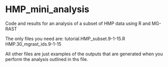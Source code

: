 # HMP_mini_analysis
Code and results for an analysis of a subset of HMP data using R and MG-RAST

The only files you need are:
    tutorial.HMP_subset.9-1-15.R
    HMP.30_mgrast_ids.9-1-15

All other files are just examples of the outputs that are generated when you 
perform the analysis outlined in ths file.

